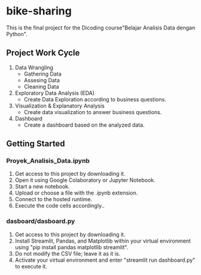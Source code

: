 # bike-sharing 
This is the final project for the Dicoding course"Belajar Analisis Data dengan Python". 

## Project Work Cycle
1. Data Wrangling
   - Gathering Data
   - Assesing Data
   - Cleaning Data
2. Exploratory Data Analysis (EDA)
   - Create Data Exploration according to business questions.
3. Visualization & Explanatory Analysis
   - Create data visualization to answer business questions. 
4. Dashboard
   - Create a dashboard based on the analyzed data.

## Getting Started
### Proyek_Analisis_Data.ipynb
1. Get access to this project by downloading it.
2. Open it using Google Colaboratory or Jupyter Notebook.
3. Start a new notebook.
4. Upload or choose a file with the .ipynb extension.
5. Connect to the hosted runtime.
6. Execute the code cells accordingly..

### dasboard/dasboard.py
1. Get access to this project by downloading it.
2. Install Streamlit, Pandas, and Matplotlib within your virtual environment using "pip install pandas matplotlib streamlit".
3. Do not modify the CSV file; leave it as it is.
4. Activate your virtual environment and enter "streamlit run dashboard.py" to execute it.
